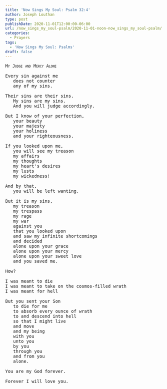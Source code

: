 ```yaml
---
title: 'Now Sings My Soul: Psalm 32:4'
author: Joseph Louthan
type: post
publishDate: 2020-11-01T12:00:00-06:00
url: /now_sings_my_soul-psalm/2020-11-01-noon-now_sings_my_soul-psalm/
categories:
  - Prayers
tags:
  - 'Now Sings My Soul: Psalms'
draft: false
---
```

<pre>
<div style="font-variant: small-caps;">My Judge and Mercy Alone</div>
Every sin against me
   does not counter
   any of my sins.
   
Their sins are their sins.
   My sins are my sins.
   And you will judge accordingly.

But I know of your perfection,
   your beauty
   your majesty
   your holiness
   and your righteousness.
   
If you looked upon me,
   you will see my treason
   my affairs
   my thoughts
   my heart's desires
   my lusts
   my wickedness!
   
And by that,
   you will be left wanting.
   
But it is my sins,
   my treason
   my trespass
   my rage
   my war
   against you
   that you looked upon
   and saw my infinite shortcomings
   and decided
   alone upon your grace
   alone upon your mercy
   alone upon your sweet love
   and you saved me.
   
How?

I was meant to die
I was meant to take on the cosmos-filled wrath
I was meant for hell

But you sent your Son
   to die for me
   to absorb every ounce of wrath
   to and descend into hell
   so that I might live
   and move
   and my being 
   with you
   unto you
   by you
   through you
   and from you
   alone.
   
You are my God forever.

Forever I will love you.
</pre>